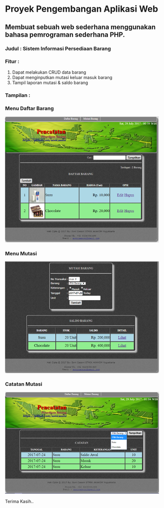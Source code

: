 # Proyek Pengembangan Aplikasi Web

## Membuat sebuah web sederhana menggunakan bahasa pemrograman sederhana PHP.
### Judul : Sistem Informasi Persediaan Barang
### Fitur :
1. Dapat melakukan CRUD data barang
2. Dapat menginputkan mutasi keluar masuk barang
3. Tampil laporan mutasi & saldo barang

### Tampilan :
### Menu Daftar Barang
![Github Logo](/pict/sc1.png)
### Menu Mutasi
![Github Logo](/pict/sc2.png)
### Catatan Mutasi
![Github Logo](/pict/sc3.png)

Terima Kasih..
